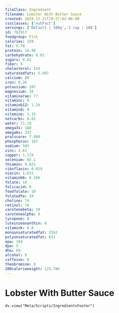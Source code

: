 ```yaml
---
fileClass: Ingredient
filename: Lobster With Butter Sauce
created: 2024-12-21T19:27:02-06:00
cssclasses: ['nutFact']
servings: ['Default | 100g','1 cup | 188']
id: 782917
foodgroup: Fish
calories: 159
fat: 9.78
protein: 16.98
carbohydrate: 0.01
sugars: 0.01
fiber: 0
cholesterol: 154
saturatedfats: 5.897
calcium: 88
iron: 0.26
potassium: 207
magnesium: 38
vitaminarae: 77
vitaminc: 0
vitaminb12: 1.29
vitamind: 0
vitamine: 1.15
netcarbs: 0.01
water: 71.19
omega3s: 180
omega6s: 337
pralscore: 7.988
phosphorus: 167
sodium: 503
zinc: 3.61
copper: 1.378
selenium: 65.1
thiamin: 0.021
riboflavin: 0.019
niacin: 1.631
vitaminb6: 0.106
folate: 10
folicacid: 0
foodfolate: 10
folatedfe: 10
choline: 74
retinol: 76
carotenebeta: 18
carotenealpha: 0
lycopene: 0
luteinzeaxanthin: 0
vitamink: 0.8
monounsaturatedfat: 2562
polyunsaturatedfat: 641
epa: 104
dpa: 5
dha: 69
alcohol: 0
caffeine: 0
theobromine: 0
200calorieweight: 125.786
---
```


# Lobster With Butter Sauce

```dataviewjs
dv.view("Meta/Scripts/IngredientsFooter")
```